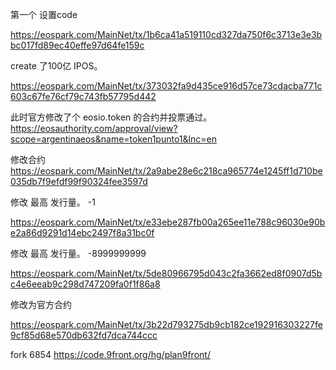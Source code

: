 
第一个 设置code

https://eospark.com/MainNet/tx/1b6ca41a519110cd327da750f6c3713e3e3bbc017fd89ec40effe97d64fe159c

create 了100亿 IPOS。

https://eospark.com/MainNet/tx/373032fa9d435ce916d57ce73cdacba771c603c67fe76cf79c743fb57795d442


此时官方修改了个 eosio.token 的合约并投票通过。
https://eosauthority.com/approval/view?scope=argentinaeos&name=token1punto1&lnc=en

 修改合约
https://eospark.com/MainNet/tx/2a9abe28e6c218ca965774e1245ff1d710be035db7f9efdf99f90324fee3597d


修改 最高 发行量。 -1

https://eospark.com/MainNet/tx/e33ebe287fb00a265ee11e788c96030e90be2a86d9291d14ebc2497f8a31bc0f 

修改 最高 发行量。 -8999999999

https://eospark.com/MainNet/tx/5de80966795d043c2fa3662ed8f0907d5bc4e6eeab9c298d747209fa0f1f86a8

修改为官方合约 

https://eospark.com/MainNet/tx/3b22d793275db9cb182ce192916303227fe9cf85d68e570db632fd7dca744ccc

fork 6854 https://code.9front.org/hg/plan9front/

